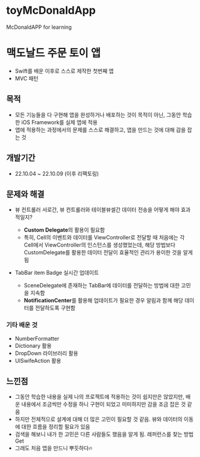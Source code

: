 # toyMcDonaldApp
McDonaldAPP for learning

# 맥도날드 주문 토이 앱

* Swift를 배운 이후로 스스로 제작한 첫번째 앱
* MVC 패턴

## 목적

* 모든 기능들을 다 구현해 앱을 완성하거나 배포하는 것이 목적이 아닌, 그동안 학습한 iOS Framework를 실제 앱에 적용
* 앱에 적용하는 과정에서의 문제를 스스로 해결하고, 앱을 만드는 것에 대해 감을 잡는 것

## 개발기간

* 22.10.04 ~ 22.10.09 (이후 리팩토링)


## 문제와 해결

* 뷰 컨트롤러 서로간, 뷰 컨트롤러와 테이블뷰셀간 데이터 전송을 어떻게 해야 효과적일지?
  * **Custom Delegate**의 활용이 필요함
  * 특히, Cell의 이벤트와 데이터를 ViewController로 전달할 때 처음에는 각 Cell에서 ViewController의 인스턴스를 생성했었는데, 해당 방법보다 CustomDelegate를 활용한 데이터 전달이 효율적인 관리가 용이한 것을 알게 됨
  
* TabBar item Badge 실시간 업데이트
  * SceneDelegate에 존재하는 TabBar에 데이터를 전달하는 방법에 대한 고민을 지속함
  * **NotificationCenter**를 활용해 업데이트가 필요한 경우 알림과 함께 해당 데이터를 전달하도록 구현함
  
### 기타 배운 것
  * NumberFormatter
  * Dictionary 활용
  * DropDown 라이브러리 활용
  * UISwifeAction 활용
  
## 느낀점
* 그동안 학습한 내용을 실제 나의 프로젝트에 적용하는 것이 쉽지만은 않았지만, 배운 내용에서 조금씩만 수정을 하니 구현이 되었고 미미하지만 감을 조금 잡은 것 같음
* 하지만 전체적으로 설계에 대해 더 많은 고민이 필요할 것 같음. 뷰와 데이터의 이동에 대한 흐름을 정리할 필요가 있음
* 검색을 해보니 내가 한 고민은 다른 사람들도 했음을 알게 됨. 레퍼런스를 찾는 방법 Get
* 그래도 처음 앱을 만드니 뿌듯하다🔥
